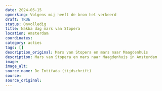 ```yaml
---
date: 2024-05-15
opmerking: Volgens mij heeft de bron het verkeerd
draft: TRUE
status: Onvolledig
title: Nakba dag mars van Stopera
location: Amsterdam
coordinates: 
category: acties
tags: []
description_original: Mars van Stopera en mars naar Maagdenhuis
description: Mars van Stopera en mars naar Maagdenhuis in Amsterdam
image: 
image_alt: 
source_name: De Intifada (tijdschrift)
source: 
source_original: 
---
```

